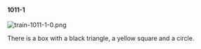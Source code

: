#### 1011-1
![train-1011-1-0.png](https://github.com/lil-lab/nlvr/raw/master/nlvr/train/images/18/train-1011-1-0.png "train-1011-1-0.png")

There is a box with a black triangle, a yellow square and a circle.